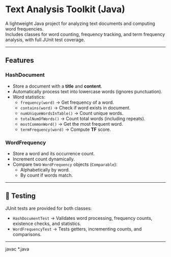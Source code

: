 # Text Analysis Toolkit (Java)

A lightweight Java project for analyzing text documents and computing word frequencies.  
Includes classes for word counting, frequency tracking, and term frequency analysis, with full JUnit test coverage.

---

##  Features

### HashDocument
- Store a document with a **title** and **content**.
- Automatically process text into lowercase words (ignores punctuation).
- Word statistics:
  - `frequency(word)` → Get frequency of a word.
  - `contains(word)` → Check if word exists in document.
  - `numUniqueWordsInTable()` → Count unique words.
  - `totalNumOfWords()` → Count total words (including repeats).
  - `mostCommonWord()` → Get the most frequent word.
  - `termFrequency(word)` → Compute **TF** score.

### WordFrequency
- Store a word and its occurrence count.
- Increment count dynamically.
- Compare two `WordFrequency` objects (`Comparable`):
  - Alphabetically by word.
  - By count if words match.

---

## 👾 Testing
JUnit tests are provided for both classes:
- `HashDocumentTest` → Validates word processing, frequency counts, existence checks, and statistics.
- `WordFrequencyTest` → Tests getters, incrementing counts, and comparisons.

---


javac *.java
